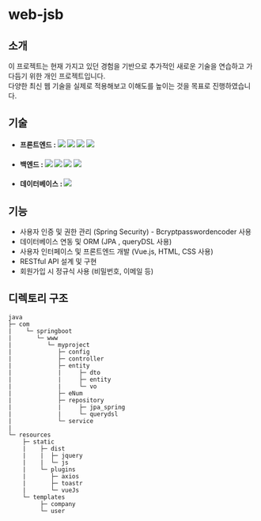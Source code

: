 # web-jsb

## 소개
이 프로젝트는 현재 가지고 있던 경험을 기반으로 추가적인 새로운 기술을 연습하고 가다듬기 위한 개인 프로젝트입니다. <br>
다양한 최신 웹 기술을 실제로 적용해보고 이해도를 높이는 것을 목표로 진행하였습니다.

## 기술

* #### 프론트엔드 :  <img src="https://img.shields.io/badge/HTML-E34F26?style=flat-square&logo=HTML5&logoColor=white"/> <img src="https://img.shields.io/badge/CSS3-1572B6?style=flat-square&logo=CSS3&logoColor=white"/> <img src="https://img.shields.io/badge/Vue.js-4FC08D?style=flat-square&logo=Vue.js&logoColor=white"/> <img src="https://img.shields.io/badge/Axios-5A29E4?style=flat-square&logo=Axios&logoColor=white"/>

* #### 백엔드 : <img src="https://img.shields.io/badge/JAVA-1572B6?style=flat-square&logo=JAVA&logoColor=white"/> <img src="https://img.shields.io/badge/JPA-1572B6?style=flat-square&logo=JPA&logoColor=white"/> <img src="https://img.shields.io/badge/Spring Boot-6DB33F?style=flat-square&logo=Spring Boot&logoColor=white"/> <img src="https://img.shields.io/badge/Spring Security-6DB33F?style=flat-square&logo=Spring Securit&logoColor=white"/>

* #### 데이터베이스 : <img src="https://img.shields.io/badge/PostgreSQL-4169E1?style=flat-square&logo=PostgreSQL&logoColor=white"/>


## 기능

* 사용자 인증 및 권한 관리 (Spring Security) - Bcryptpasswordencoder 사용
* 데이터베이스 연동 및 ORM (JPA , queryDSL 사용)
* 사용자 인터페이스 및 프론트엔드 개발 (Vue.js, HTML, CSS 사용)
* RESTful API 설계 및 구현
* 회원가입 시 정규식 사용 (비밀번호, 이메일 등)

## 디렉토리 구조
    java
    ├─ com
    |    └─ springboot
    |       └─ www
    |          └─ myproject
    |             ├─ config
    |             ├─ controller
    |             ├─ entity
    |             |     ├─ dto
    |             |     ├─ entity
    |             |     └─ vo
    |             ├─ eNum
    |             ├─ repository
    |             |     ├─ jpa_spring
    |             |     └─ querydsl
    |             └─ service
    |
    └─ resources
        ├─ static
        |    ├─ dist
        |    |  ├─ jquery
        |    |  └─ js
        |    └─ plugins
        |       ├─ axios
        |       ├─ toastr
        |       └─ vueJs
        └─ templates
             ├─ company
             └─ user
